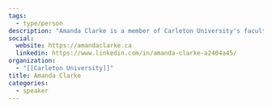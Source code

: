 ```yaml
---
tags:
  - type/person
description: "Amanda Clarke is a member of Carleton University's faculty of the School of Public Policy and Administration. Her research examines public sector reform, policymaking and civic engagement, focusing in particular on the impact and role of digital technologies in these domains. Prior to joining Carleton, Clarke completed a doctorate at the Oxford Internet Institute, University of Oxford, as a Pierre Elliott Trudeau scholar, a Clarendon Press scholar and a fellow of the Social Sciences and Humanities Research Council of Canada. She is co-editor of ‘Issues in Canadian Governance’ and author of ‘Opening the Government of Canada: The Federal Bureaucracy in the Digital Age’. In 2017, Dr. Clarke was appointed Public Affairs Research Excellence Chair."
social:
  website: https://amandaclarke.ca
  linkedin: https://www.linkedin.com/in/amanda-clarke-a2404a45/
organization:
  - "[[Carleton University]]"
title: Amanda Clarke
categories:
  - speaker
---
```

